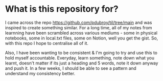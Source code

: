 # What is this repository for?

I came across the repo https://github.com/pdubroy/til/tree/main and was inspired to create something similar. For a long time, all of my notes from learnning have been scrambled across various mediums - some in physical notebooks, some in local.txt files, some on Notion, well you get the gist. So, with this repo I hope to centralise all of it. 

Also, I have been wanting to be consistent & I'm going to try and use this to hold myself accountable. Everyday, learn something, note down what you learnt, doesn't matter if its just a heading and 5 words, note it down anyway and push it. In a few weeks, I should be able to see a pattern and understand my consistency better. 


